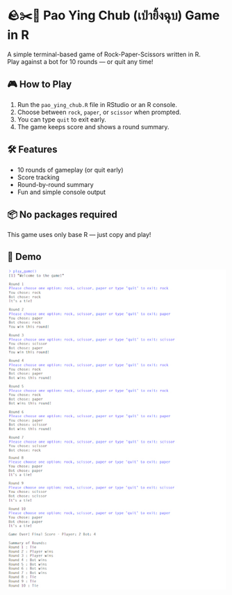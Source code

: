 # 🪨✂️📄 Pao Ying Chub (เป่ายิ้งฉุบ) Game in R
A simple terminal-based game of Rock-Paper-Scissors written in R.  
Play against a bot for 10 rounds — or quit any time!

## 🎮 How to Play

1. Run the `pao_ying_chub.R` file in RStudio or an R console.
2. Choose between `rock`, `paper`, or `scissor` when prompted.
3. You can type `quit` to exit early.
4. The game keeps score and shows a round summary.

## 🛠 Features

- 10 rounds of gameplay (or quit early)
- Score tracking
- Round-by-round summary
- Fun and simple console output

## 📦 No packages required

This game uses only base R — just copy and play!

## 📸 Demo 
![PAO_YING_CHUB](images/PAO_YING_CHUB.jpg)

